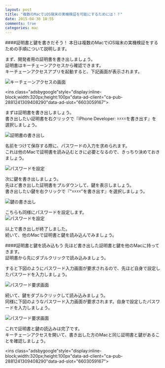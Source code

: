 ```yaml
---
layout: post
title: "複数のMacでiOS端末の実機検証を可能にするためには！？"
date: 2015-04-30 18:55
comments: true
categories: mac
---
```


####証明書と鍵を書きだそう！
本日は複数のMacでiOS端末の実機検証をするための手順について説明します。  

まず、開発者用の証明書を書き出しましょう。  
証明書はキーチェーンアクセスから確認できます。  
キーチェーンアクセスアプリを起動すると、下記画面が表示されます。  

![キーチェーンアクセスの画面](/images/multi_mac_1.png)  

<script async src="//pagead2.googlesyndication.com/pagead/js/adsbygoogle.js"></script>
<ins class="adsbygoogle"style="display:inline-block;width:320px;height:100px"data-ad-client="ca-pub-2881241309408290"data-ad-slot="6603059167"></ins>
<script>
(adsbygoogle = window.adsbygoogle || []).push({});
</script>

<!-- more -->

まずは証明書を書き出しましょう。  
書き出したい証明書を右クリックで『iPhone Developer: ☓☓☓☓を書き出す』を選択しましょう。  

![証明書の書き出し](/images/multi_mac_2.png)  

名前をつけて保存する際に、パスワードの入力を求められます。  
これは他のMacで証明書を読み込むときに必要となるので、きっちり決めておきましょう。  

![パスワードを設定](/images/multi_mac_3.png)  

次に鍵を書き出しましょう。  
先ほど書き出した証明書をプルダウンして、鍵を表示しましょう。  
書き出したい鍵を右クリックで『"☓☓☓☓"を書き出す』を選択しましょう。  

![鍵の書き出し](/images/multi_mac_4.png)  

こちらも同様にパスワードを設定します。  
![パスワードを設定](/images/multi_mac_5.png)  

以上で書き出しが終了しました。  
続いて、他のMacで証明書と鍵を読み込んでみましょう。  

####証明書と鍵を読み込もう
先ほど書き出した証明書と鍵を他のMacに持ってきます。  
証明書から先にダブルクリックで読み込みましょう。  

すると下図のようにパスワード入力画面が要求されるので、先ほど自身で設定したパスワードを入力しましょう。  

![パスワード要求画面](/images/multi_mac_6.png)  

続いて、鍵をダブルクリックして読み込みましょう。  
同様に下図のようなパスワード入力画面が要求されます。自身で設定したパスワードを入力しましょう。  

![パスワード要求画面](/images/multi_mac_7.png)  

これで証明書と鍵の読込みは完了です。  
キーチェーンアクセスを開いて、書き出した方のMacと同じ証明書と鍵があることを確認しましょう。  

<script async src="//pagead2.googlesyndication.com/pagead/js/adsbygoogle.js"></script>
<ins class="adsbygoogle"style="display:inline-block;width:320px;height:100px"data-ad-client="ca-pub-2881241309408290"data-ad-slot="6603059167"></ins>
<script>
(adsbygoogle = window.adsbygoogle || []).push({});
</script>
